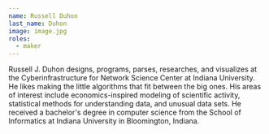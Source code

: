 ```yaml
---
name: Russell Duhon
last_name: Duhon
image: image.jpg
roles:
  - maker
---
```

Russell J. Duhon designs, programs, parses, researches, and visualizes at the Cyberinfrastructure for Network Science Center at Indiana University. He likes making the little algorithms that fit between the big ones. His areas of interest include economics-inspired modeling of scientific activity, statistical methods for understanding data, and unusual data sets. He received a bachelor's degree in computer science from the School of Informatics at Indiana University in Bloomington, Indiana.
